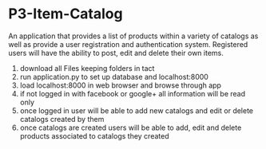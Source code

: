 # P3-Item-Catalog
An application that provides a list of products within a variety of catalogs as well as provide a user registration and authentication system. Registered users will have the ability to post, edit and delete their own items.

1. download all Files keeping folders in tact
2. run application.py to set up database and localhost:8000
3. load localhost:8000 in web browser and browse through app
4. if not logged in with facebook or google+ all information will be read only
5. once logged in user will be able to add new catalogs and edit or delete catalogs created by them
6. once catalogs are created users will be able to add, edit and delete products associated to catalogs they created
